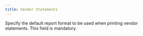 ```yaml
---
title: Vendor Statements
---
```



Specify the default report format to be used when printing vendor statements. This field is mandatory.
